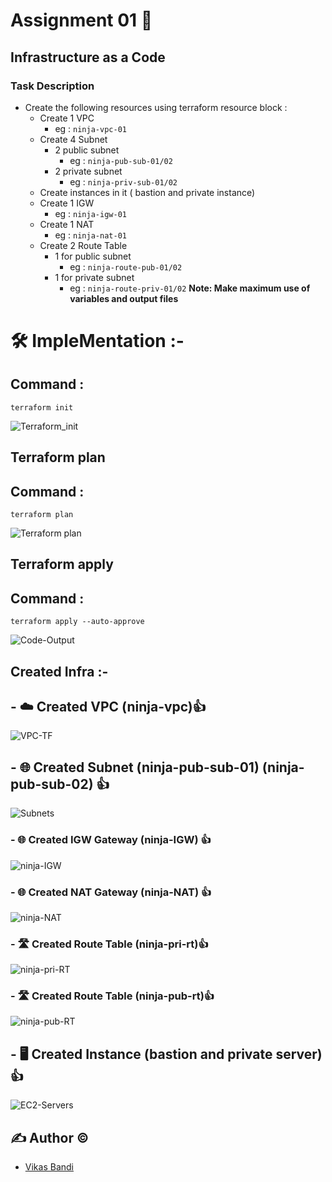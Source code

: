 
# Assignment 01 📘

## Infrastructure as a Code
### Task Description
- Create the following resources using terraform resource block :
    - Create 1 VPC
        - eg : `ninja-vpc-01`
    - Create 4 Subnet
        - 2 public subnet
            - eg : `ninja-pub-sub-01/02`
        - 2 private subnet
            - eg : `ninja-priv-sub-01/02`
    - Create instances in it ( bastion and private instance)
    - Create 1 IGW
        - eg : `ninja-igw-01`
    - Create 1 NAT
        - eg : `ninja-nat-01`
    - Create 2 Route Table
        - 1 for public subnet
            - eg : `ninja-route-pub-01/02`
        - 1 for private subnet
            - eg : `ninja-route-priv-01/02`
**Note: Make maximum use of variables and output files**

# 🛠 ImpleMentation :-

## Command : 
~~~
terraform init
~~~

![Terraform_init](https://github.com/vikas418/Terraform_Tasks/assets/149520276/855b05a7-519e-4798-aa9d-c72205f084fb)


## Terraform plan
## Command : 
~~~
terraform plan
~~~

![Terraform plan](https://github.com/vikas418/Terraform_Tasks/assets/149520276/7e7f8acb-e59c-4ffb-8ac5-a2c15d713254)


## Terraform apply
## Command : 
~~~
terraform apply --auto-approve
~~~

![Code-Output](https://github.com/vikas418/Terraform_Tasks/assets/149520276/5524763e-1e9d-436a-a854-4f63263a5c46)


## Created Infra :-
## -  ☁️ **Created VPC** (ninja-vpc)👍
![VPC-TF](https://github.com/vikas418/Terraform_Tasks/assets/149520276/78e499f8-b23d-41ec-8140-d97fc57d63d5)

## - 🌐 **Created Subnet** (ninja-pub-sub-01) (ninja-pub-sub-02) 👍
![Subnets](https://github.com/vikas418/Terraform_Tasks/assets/149520276/4c2ab5ac-eb07-4d74-b238-640272ccdf63)


### - 🌐 **Created IGW Gateway** (ninja-IGW) 👍
![ninja-IGW](https://github.com/vikas418/Terraform_Tasks/assets/149520276/7b4289f5-5f0c-44e9-a0e2-54fc9276ffc7)


### - 🌐 **Created NAT Gateway** (ninja-NAT) 👍
![ninja-NAT](https://github.com/vikas418/Terraform_Tasks/assets/149520276/5bee5c13-49b2-446c-a20a-15b91847693c)


### - 🛣️ **Created Route Table** (ninja-pri-rt)👍

![ninja-pri-RT](https://github.com/vikas418/Terraform_Tasks/assets/149520276/ceb7e042-fc00-4294-a5c5-c0f7fedc26d7)

### - 🛣️ **Created Route Table** (ninja-pub-rt)👍

![ninja-pub-RT](https://github.com/vikas418/Terraform_Tasks/assets/149520276/77cf3ded-c066-4645-8c58-a006334c48fc)


## - 🖥️ **Created Instance** (bastion and private server) 👍
![EC2-Servers](https://github.com/vikas418/Terraform_Tasks/assets/149520276/fb658248-b929-42fd-b408-dea70264b0fd)



## ✍️ Author :copyright:

- [Vikas Bandi](https://github.com/vikas418)
